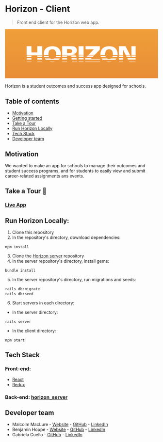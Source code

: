 # Horizon - Client

> Front end client for the Horizon web app.

<p align="center">
  <img src="https://github.com/MacLure/project-horizon-react/blob/master/src/assets/img/logo-orange.png" />
</p>

Horizon is a student outcomes and success app designed for schools.

## Table of contents

<!-- - [Screenshots](#screenshots) -->
- [Motivation](#motivation)
- [Getting started](#getting-started)
- [Take a Tour](#take-a-tour)
- [Run Horizon Locally](#run-horizon-locally)
- [Tech Stack](#tech-stack)
- [Developer team](#developer-team)

<!-- ## Screenshots

Your school's outcomes and student success portal with everything you need to track assignments, events, and teacher comments - all in one place.


Students:  Access your assignments, upcoming events, and view feedback on your own personal dashboard. -->

## Motivation

We wanted to make an app for schools to manage their outcomes and student success programs, and for students to easily view and submit career-related assignments ans events.

## Take a Tour :rocket:

### [Live App](https://project-horizon-react.herokuapp.com/)

## Run Horizon Locally:

1. Clone this repository 
2. In the repository's directory, download dependencies:
```
npm install
```
3. Clone the [Horizon server](https://github.com/MacLure/project-horizon-rails) repository
4. In the server repository's directory, install gems:
```
bundle install
```
5. In the server repository's directory, run migrations and seeds:
```
rails db:migrate
rails db:seed
```
6. Start servers in each directory:
- In the server directory:
```
rails server
```
- In the client directory:
```
npm start
```

## Tech Stack

### Front-end:

- [React](https://reactjs.org//)
- [Redux](https://redux.js.org/)

### Back-end: [horizon_server](https://github.com/MacLure/project-horizon-rails)

## Developer team

- Malcolm MacLure - [Website](http://malcolmmaclure.com/) - [GitHub](https://github.com/MacLure) - [LinkedIn](https://www.linkedin.com/in/malcolmmaclure/)
- Benjamin Hoppe - [Website](https://benjaminhoppe.co/) - [GitHub](https://github.com/BenjaminHoppe) - [LinkedIn](https://www.linkedin.com/in/mrbenjaminhoppe/)
- Gabriela Cuello - [GitHub](https://github.com/gabaza) - [LinkedIn](https://www.linkedin.com/in/gabriela-roa-411058176/)
